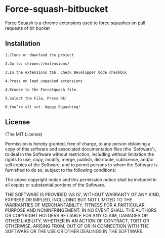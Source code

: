 # Force-squash-bitbucket
Force Squash is a chrome extensions used to force squashes on pull requests of bit bucket 


Installation
--------------------------------------------------------------------------------------------------------------------------------

    1.Clone or download the project

    2.Go to: chrome://extensions/

    3.In the extensions tab, Check Developper mode checkbox
	
	4.Press on load unpacked extensions

    4.Browse to the ForceSquash file.

    5.Select the File, Press Ok!

    6.You’re all set. Happy Squashing!



License
--------------------------------------------------------------------------------------------------------------------------------

(The MIT License)

Permission is hereby granted, free of charge, to any person obtaining a copy of this software and associated documentation files (the 'Software'), to deal in the Software without restriction, including without limitation the rights to use, copy, modify, merge, publish, distribute, sublicense, and/or sell copies of the Software, and to permit persons to whom the Software is furnished to do so, subject to the following conditions:

The above copyright notice and this permission notice shall be included in all copies or substantial portions of the Software.

THE SOFTWARE IS PROVIDED 'AS IS', WITHOUT WARRANTY OF ANY KIND, EXPRESS OR IMPLIED, INCLUDING BUT NOT LIMITED TO THE WARRANTIES OF MERCHANTABILITY, FITNESS FOR A PARTICULAR PURPOSE AND NONINFRINGEMENT. IN NO EVENT SHALL THE AUTHORS OR COPYRIGHT HOLDERS BE LIABLE FOR ANY CLAIM, DAMAGES OR OTHER LIABILITY, WHETHER IN AN ACTION OF CONTRACT, TORT OR OTHERWISE, ARISING FROM, OUT OF OR IN CONNECTION WITH THE SOFTWARE OR THE USE OR OTHER DEALINGS IN THE SOFTWARE.



